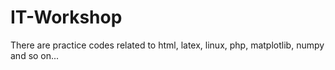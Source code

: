 # IT-Workshop
There are practice codes related to html, latex, linux, php, matplotlib, numpy and so on...
